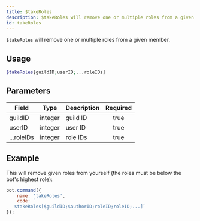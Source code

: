 ```yaml
---
title: $takeRoles
description: $takeRoles will remove one or multiple roles from a given member.
id: takeRoles
---
```


`$takeRoles` will remove one or multiple roles from a given member.

## Usage

```php
$takeRoles[guildID;userID;...roleIDs]
```

## Parameters 

| Field     | Type    | Description     | Required |
|-----------|---------|-----------------|:--------:|
| guildID  | integer | guild ID        |   true   |
| userID  | integer | user ID        |   true   |
| ...roleIDs  | integer | role IDs        |   true   |

## Example

This will remove given roles from yourself (the roles must be below the bot's highest role):

```javascript
bot.command({
    name: 'takeRoles',
    code: `
   $takeRoles[$guildID;$authorID;roleID;roleID;...]`
});
```